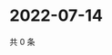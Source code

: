 # 2022-07-14

共 0 条

<!-- BEGIN WEIBO -->
<!-- 最后更新时间 Thu Jul 14 2022 08:33:14 GMT+0800 (China Standard Time) -->

<!-- END WEIBO -->
